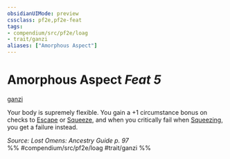```yaml
---
obsidianUIMode: preview
cssclass: pf2e,pf2e-feat
tags:
- compendium/src/pf2e/loag
- trait/ganzi
aliases: ["Amorphous Aspect"]
---
```

# Amorphous Aspect  *Feat 5*  
[ganzi](rules/traits/ganzi-loag.md "Ganzi Ancestry & Heritage Trait")  


Your body is supremely flexible. You gain a +1 circumstance bonus on checks to [Escape](rules/actions/escape.md) or [Squeeze](rules/actions/squeeze.md), and when you critically fail when [Squeezing](rules/actions/squeeze.md), you get a failure instead.

*Source: Lost Omens: Ancestry Guide p. 97*  
%% #compendium/src/pf2e/loag #trait/ganzi %%